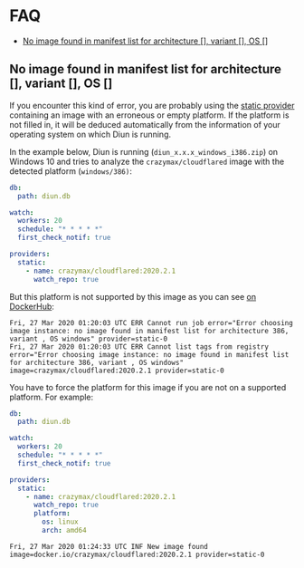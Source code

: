 # FAQ

* [No image found in manifest list for architecture [], variant [], OS []](#no-image-found-in-manifest-list-for-architecture--variant--os-)

## No image found in manifest list for architecture [], variant [], OS []

If you encounter this kind of error, you are probably using the [static provider](providers/static.md) containing an image with an erroneous or empty platform. If the platform is not filled in, it will be deduced automatically from the information of your operating system on which Diun is running.

In the example below, Diun is running (`diun_x.x.x_windows_i386.zip`) on Windows 10 and tries to analyze the `crazymax/cloudflared` image with the detected platform (`windows/386)`:

```yml
db:
  path: diun.db

watch:
  workers: 20
  schedule: "* * * * *"
  first_check_notif: true

providers:
  static:
    - name: crazymax/cloudflared:2020.2.1
      watch_repo: true
```

But this platform is not supported by this image as you can see [on DockerHub](https://hub.docker.com/layers/crazymax/cloudflared/2020.2.1/images/sha256-137eea4e84ec4c6cb5ceb2017b9788dcd7b04f135d756e1f37e3e6673c0dd9d2?context=explore):

```
Fri, 27 Mar 2020 01:20:03 UTC ERR Cannot run job error="Error choosing image instance: no image found in manifest list for architecture 386, variant , OS windows" provider=static-0
Fri, 27 Mar 2020 01:20:03 UTC ERR Cannot list tags from registry error="Error choosing image instance: no image found in manifest list for architecture 386, variant , OS windows" image=crazymax/cloudflared:2020.2.1 provider=static-0
```

You have to force the platform for this image if you are not on a supported platform. For example:

```yml
db:
  path: diun.db

watch:
  workers: 20
  schedule: "* * * * *"
  first_check_notif: true

providers:
  static:
    - name: crazymax/cloudflared:2020.2.1
      watch_repo: true
      platform:
        os: linux
        arch: amd64
```

```
Fri, 27 Mar 2020 01:24:33 UTC INF New image found image=docker.io/crazymax/cloudflared:2020.2.1 provider=static-0
```

